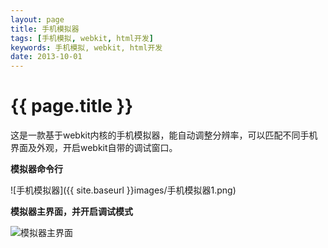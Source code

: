 ```yaml
---
layout: page
title: 手机模拟器
tags: [手机模拟, webkit, html开发]
keywords: 手机模拟, webkit, html开发
date: 2013-10-01
---
```


{{ page.title }}
================

这是一款基于webkit内核的手机模拟器，能自动调整分辨率，可以匹配不同手机界面及外观，开启webkit自带的调试窗口。

**模拟器命令行**

![手机模拟器]({{ site.baseurl }}images/手机模拟器1.png)

**模拟器主界面，并开启调试模式**

![模拟器主界面]( {{site.baseurl}}images/手机模拟器2.png)



